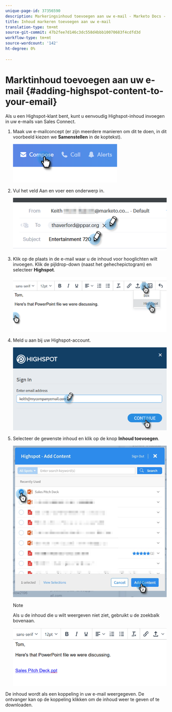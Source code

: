 ```yaml
---
unique-page-id: 37356590
description: Markeringsinhoud toevoegen aan uw e-mail - Marketo Docs - Productdocumentatie
title: Inhoud markeren toevoegen aan uw e-mail
translation-type: tm+mt
source-git-commit: 47b2fee7d146c3dc558d4bbb10070683f4cdfd3d
workflow-type: tm+mt
source-wordcount: '142'
ht-degree: 0%

---
```



# Marktinhoud toevoegen aan uw e-mail {#adding-highspot-content-to-your-email}

Als u een Highspot-klant bent, kunt u eenvoudig Highspot-inhoud invoegen in uw e-mails van Sales Connect.

1. Maak uw e-mailconcept (er zijn meerdere manieren om dit te doen, in dit voorbeeld kiezen we **Samenstellen** in de koptekst).

   ![](assets/one-5.png)

1. Vul het veld Aan en voer een onderwerp in.

   ![](assets/two-5.png)

1. Klik op de plaats in de e-mail waar u de inhoud voor hooglichten wilt invoegen. Klik de pijldrop-down (naast het gehechepictogram) en selecteer **Highspot**.

   ![](assets/three-5.png)

1. Meld u aan bij uw Highspot-account.

   ![](assets/four-5.png)

1. Selecteer de gewenste inhoud en klik op de knop **Inhoud toevoegen**.

   ![](assets/five-3.png)

   >[!NOTE]
   >
   >Als u de inhoud die u wilt weergeven niet ziet, gebruikt u de zoekbalk bovenaan.

   ![](assets/six.png)

De inhoud wordt als een koppeling in uw e-mail weergegeven. De ontvanger kan op de koppeling klikken om de inhoud weer te geven of te downloaden.
